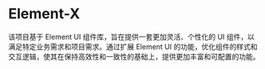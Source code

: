 # Element-X
该项目基于 Element UI 组件库，旨在提供一套更加灵活、个性化的 UI 组件，以满足特定业务需求和项目需求。通过扩展 Element UI 的功能，优化组件的样式和交互逻辑，使其在保持高效性和一致性的基础上，提供更加丰富和可配置的功能。

